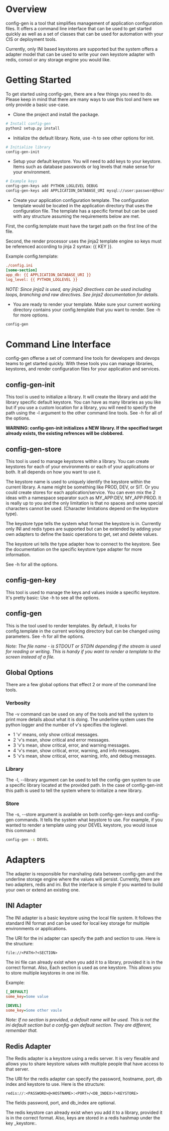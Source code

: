 # Overview
config-gen is a tool that simplifies management of application configuration
files. It offers a command line interface that can be used to get started
quickly as well as a set of classes that can be used for automation with your
CIS or deployment tools.

Currently, only INI based keystores are supported but the system offers a
adapter model that can be used to write your own keystore adapter with redis,
consol or any storage engine you would like.

# Getting Started
To get started using config-gen, there are a few things you need to do. Please
keep in mind that there are many ways to use this tool and here we only provide
a basic use-case.

- Clone the project and install the package.

```bash
# Install config-gen
python2 setup.py install
```

- Initialize the default library. Note, use -h to see other options for init.

```bash
# Initialize library
config-gen-init
```

- Setup your default keystore.
You will need to add keys to your keystore. Items such as database passwords or
log levels that make sense for your environment.

```bash
# Example keys
config-gen-keys add PYTHON_LOGLEVEL DEBUG
config-gen-keys add APPLICATION_DATABASE_URI mysql://user:password@host/app
```

- Create your application configuration template.
The configuration template would be located in the application directory that
uses the configuration file. The template has a specific format but can be used
with any structure assuming the requirements below are met.

First, the config.template must have the target path on the first line of the
file.

Second, the render processor uses the jinja2 template engine so keys must be
referenced according to jinja 2 syntax: {{ KEY }}.

Example config.template:
```ini
./config.ini
[some-section]
app_db: {{ APPLICATION_DATABASE_URI }}
log_level: {{ PYTHON_LOGLEVEL }}
```

_NOTE: Since jinja2 is used, any jinja2 directives can be used including loops,
branching and raw directives. See jinja2 documentation for details._

- You are ready to render your template.
Make sure your current working directory contains your config.template that you
want to render. See -h for more options.

```bash
config-gen
```


# Command Line Interface
config-gen offerse a set of command line tools for developers and devops teams
to get started quickly. With these tools you can manage libraries, keystores,
and render configuration files for your application and services.

## config-gen-init
This tool is used to initialize a library. It will create the library and add
the library specific default keystore.  You can have as many libraries as you
like but if you use a custom location for a library, you will need to specify
the path using the -l argument to the other command line tools. See -h for all
of the options.

__WARNING: config-gen-init initializes a NEW library. If the specified target
already exists, the existing refrences will be clobbered.__

## config-gen-store
This tool is used to manage keystores within a library. You can create
keystores for each of your environments or each of your applications or both.
It all depends on how you want to use it.

The keystore name is used to uniquely identify the keystore within the current
library. A name might be something like PROD, DEV, or SIT. Or you could create
stores for each application/service. You can even mix the 2 ideas with a
namespace separator such as MY_APP:DEV, MY_APP:PROD. It is really up to you and
the only limitation is that no spaces and some special characters cannot be
used. (Character limitations depend on the keystore type).

The keystore type tells the system what format the keystore is in. Currently
only INI and redis types are supported but can be extended by adding your own
adapters to define the basic operations to get, set and delete values.

The keystore uri tells the type adapter how to connect to the keystore. See the
documentation on the specific keystore type adapter for more information.

See -h for all the options.

## config-gen-key
This tool is used to manage the keys and values inside a specific keystore.
It's pretty basic: Use -h to see all the options.


## config-gen
This is the tool used to render templates. By default, it looks for
config.template in the current working directory but can be changed using
parameters. See -h for all the options.

_Note: The file name - is STDOUT or STDIN depending if the stream is used for
reading or writing. This is handy if you want to render a template to the
screen instead of a file._

## Global Options
There are a few global options that effect 2 or more of the command line tools.

### Verbosity
The -v command can be used on any of the tools and tell the system to print
more details about what it is doing. The underline system uses the python
logger and the number of v's specifies the loglevel.

- 1 'v' means, only show critical messages.
- 2 'v's mean, show critical and error messages.
- 3 'v's mean, show critical, error, and warning messages.
- 4 'v's mean, show critical, error, warning, and info messages.
- 5 'v's mean, show critical, error, warning, info, and debug messages.

### Library
The -l, --library argument can be used to tell the config-gen system to use a
specific library located at the provided path. In the case of config-gen-init
this path is used to tell the system where to initialize a new library.

### Store
The -s, --store argument is available on both config-gen-keys and config-gen
commands. It tells the system what keystore to use. For example, if you wanted
to render a template using your DEVEL keystore, you would issue this command:

```bash
config-gen -s DEVEL
```

# Adapters
The adapter is responsible for marshaling data between config-gen and the
underline storage engine where the values will persist. Currently, there are
two adapters, redis and ini. But the interface is simple if you wanted to build
your own or extend an existing one.

## INI Adapter
The INI adapter is a basic keystore using the local file system. It follows the
standard INI format and can be used for local key storage for multiple
environments or applications. 

The URI for the ini adapter can specify the path and section to use. Here is
the structure: 

```
file://<PATH>?<SECTION>
```

The ini file can already exist when you add it to a library, provided it is in
the correct format. Also, Each section is used as one keystore. This allows you
to store multiple keystores in one ini file.

Example:
```ini
[_DEFAULT]
some_key=Some value

[DEVEL]
some_key=Some other vaule
```

_Note: If no section is provided, a default name will be used. This is not the
ini default section but a config-gen default section. They are different,
remember that._

## Redis Adapter
The Redis adapter is a keystore using a redis server. It is very flexable and
allows you to share keystore values with multiple people that have access to
that server.

The URI for the redis adapter can specify the password, hostname, port, db
index and keystore to use. Here is the structure:

```
redis://:<PASSWORD>@<HOSTNAME>:<PORT>/<DB_INDEX>?<KEYSTORE>
```

The fields password, port, and db_index are optional.

The redis keystore can already exist when you add it to a library, provided it
is in the correct format. Also, keys are stored in a redis hashmap under the
key _keystore:<keystore>.
